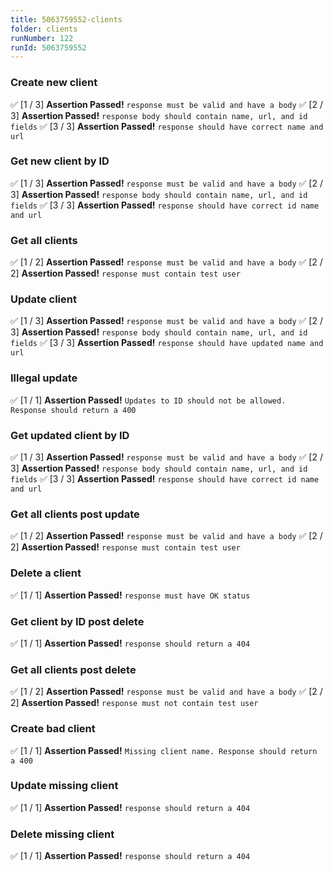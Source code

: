 ```yaml
---
title: 5063759552-clients
folder: clients
runNumber: 122
runId: 5063759552
---
```



### Create new client
✅ [1 / 3] **Assertion Passed!** `response must be valid and have a body`
✅ [2 / 3] **Assertion Passed!** `response body should contain name, url, and id fields`
✅ [3 / 3] **Assertion Passed!** `response should have correct name and url`


### Get new client by ID
✅ [1 / 3] **Assertion Passed!** `response must be valid and have a body`
✅ [2 / 3] **Assertion Passed!** `response body should contain name, url, and id fields`
✅ [3 / 3] **Assertion Passed!** `response should have correct id name and url`


### Get all clients
✅ [1 / 2] **Assertion Passed!** `response must be valid and have a body`
✅ [2 / 2] **Assertion Passed!** `response must contain test user`


### Update client
✅ [1 / 3] **Assertion Passed!** `response must be valid and have a body`
✅ [2 / 3] **Assertion Passed!** `response body should contain name, url, and id fields`
✅ [3 / 3] **Assertion Passed!** `response should have updated name and url`


### Illegal update
✅ [1 / 1] **Assertion Passed!** `Updates to ID should not be allowed. Response should return a 400`


### Get updated client by ID
✅ [1 / 3] **Assertion Passed!** `response must be valid and have a body`
✅ [2 / 3] **Assertion Passed!** `response body should contain name, url, and id fields`
✅ [3 / 3] **Assertion Passed!** `response should have correct id name and url`


### Get all clients post update
✅ [1 / 2] **Assertion Passed!** `response must be valid and have a body`
✅ [2 / 2] **Assertion Passed!** `response must contain test user`


### Delete a client
✅ [1 / 1] **Assertion Passed!** `response must have OK status`


### Get client by ID post delete
✅ [1 / 1] **Assertion Passed!** `response should return a 404`


### Get all clients post delete
✅ [1 / 2] **Assertion Passed!** `response must be valid and have a body`
✅ [2 / 2] **Assertion Passed!** `response must not contain test user`


### Create bad client
✅ [1 / 1] **Assertion Passed!** `Missing client name. Response should return a 400`


### Update missing client
✅ [1 / 1] **Assertion Passed!** `response should return a 404`


### Delete missing client
✅ [1 / 1] **Assertion Passed!** `response should return a 404`